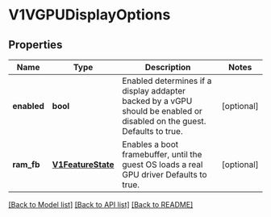 # V1VGPUDisplayOptions

## Properties
Name | Type | Description | Notes
------------ | ------------- | ------------- | -------------
**enabled** | **bool** | Enabled determines if a display addapter backed by a vGPU should be enabled or disabled on the guest. Defaults to true. | [optional] 
**ram_fb** | [**V1FeatureState**](V1FeatureState.md) | Enables a boot framebuffer, until the guest OS loads a real GPU driver Defaults to true. | [optional] 

[[Back to Model list]](../README.md#documentation-for-models) [[Back to API list]](../README.md#documentation-for-api-endpoints) [[Back to README]](../README.md)


